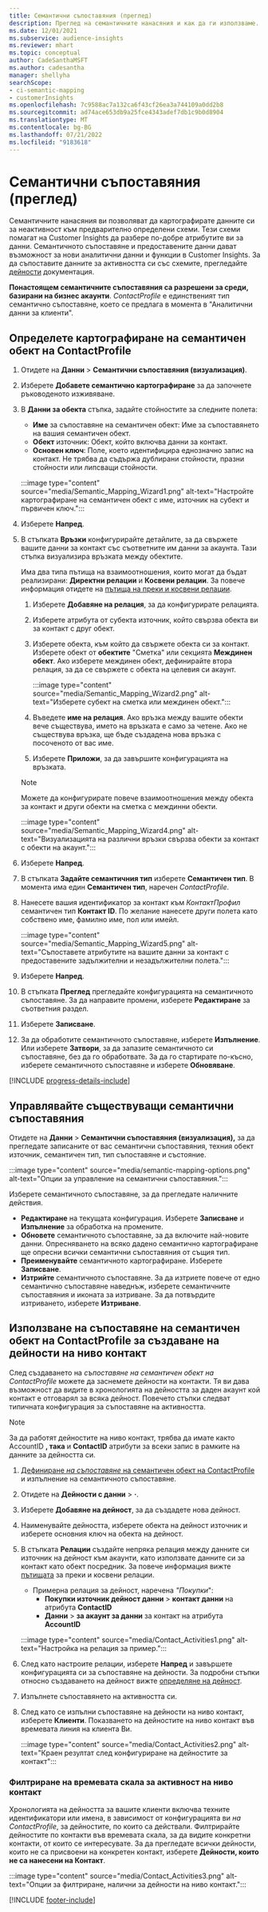 ```yaml
---
title: Семантични съпоставяния (преглед)
description: Преглед на семантичните нанасяния и как да ги използваме.
ms.date: 12/01/2021
ms.subservice: audience-insights
ms.reviewer: mhart
ms.topic: conceptual
author: CadeSanthaMSFT
ms.author: cadesantha
manager: shellyha
searchScope:
- ci-semantic-mapping
- customerInsights
ms.openlocfilehash: 7c9588ac7a132ca6f43cf26ea3a744109a0dd2b8
ms.sourcegitcommit: ad74ace653db9a25fce4343adef7db1c9b0d8904
ms.translationtype: MT
ms.contentlocale: bg-BG
ms.lasthandoff: 07/21/2022
ms.locfileid: "9183618"
---
```

# <a name="semantic-mappings-preview"></a>Семантични съпоставяния (преглед)

Семантичните нанасяния ви позволяват да картографирате данните си за неактивност към предварително определени схеми. Тези схеми помагат на Customer Insights да разбере по-добре атрибутите ви за данни. Семантичното съпоставяне и предоставените данни дават възможност за нови аналитични данни и функции в Customer Insights. За да съпоставите данните за активността си със схемите, прегледайте [дейности](activities.md) документация.

**Понастоящем семантичните съпоставяния са разрешени за среди, базирани на бизнес акаунти**. *ContactProfile* е единственият тип семантично съпоставяне, което се предлага в момента в "Аналитични данни за клиенти".

## <a name="define-a-contactprofile-semantic-entity-mapping"></a>Определете картографиране на семантичен обект на ContactProfile

1. Отидете на **Данни** > **Семантични съпоставяния (визуализация)**.

1. Изберете **Добавете семантично картографиране** за да започнете ръководеното изживяване.

1. В **Данни за обекта** стъпка, задайте стойностите за следните полета:

   - **Име** за съпоставяне на семантичен обект: Име за съпоставянето на вашия семантичен обект.
   - **Обект** източник: Обект, който включва данни за контакт.
   - **Основен ключ**: Поле, което идентифицира еднозначно запис на контакт. Не трябва да съдържа дублирани стойности, празни стойности или липсващи стойности.

   :::image type="content" source="media/Semantic_Mapping_Wizard1.png" alt-text="Настройте картографиране на семантичен обект с име, източник на субект и първичен ключ.":::

1. Изберете **Напред**.

1. В стъпката **Връзки** конфигурирайте детайлите, за да свържете вашите данни за контакт със съответните им данни за акаунта. Тази стъпка визуализира връзката между обектите.  

   Има два типа пътища на взаимоотношения, които могат да бъдат реализирани: **Директни релации** и **Косвени релации**. За повече информация отидете на [пътища на преки и косвени релации](relationships.md#relationship-paths).

   1. Изберете **Добавяне на релация**, за да конфигурирате релацията.
   1. Изберете атрибута от субекта източник, който свързва обекта ви за контакт с друг обект.
   1. Изберете обекта, към който да свържете обекта си за контакт. Изберете обект от **обектите** "Сметка" или секцията **Междинен обект**. Ако изберете междинен обект, дефинирайте втора релация, за да се свържете с обекта на целевия си акаунт.

      :::image type="content" source="media/Semantic_Mapping_Wizard2.png" alt-text="Изберете субект на сметка или междинен обект.":::

   1. Въведете **име на релация**. Ако връзка между вашите обекти вече съществува, името на връзката е само за четене. Ако не съществува връзка, ще бъде създадена нова връзка с посоченото от вас име.
   1. Изберете **Приложи**, за да завършите конфигурацията на връзката.

   > [!NOTE]
   > Можете да конфигурирате повече взаимоотношения между обекта за контакт и други обекти на сметка с междинни обекти.
   
     :::image type="content" source="media/Semantic_Mapping_Wizard4.png" alt-text="Визуализацията на различни връзки свързва обекти за контакт с обекти на акаунт.":::

1. Изберете **Напред**.

1. В стъпката **Задайте семантичния тип** изберете **Семантичен тип**. В момента има един **Семантичен тип**, наречен *ContactProfile*.

1. Нанесете вашия идентификатор за контакт към *КонтактПрофил* семантичен тип **Контакт ID**. По желание нанесете други полета като собствено име, фамилно име, пол или имейл.

   :::image type="content" source="media/Semantic_Mapping_Wizard5.png" alt-text="Съпоставете атрибутите на вашите данни за контакт с предоставените задължителни и незадължителни полета.":::

1. Изберете **Напред**.

1. В стъпката **Преглед** прегледайте конфигурацията на семантичното съпоставяне. За да направите промени, изберете **Редактиране** за съответния раздел.

1. Изберете **Записване**.

1. За да обработите семантичното съпоставяне, изберете **Изпълнение**. Или изберете **Затвори**, за да запазите семантичното си съпоставяне, без да го обработвате. За да го стартирате по-късно, изберете семантичното съпоставяне и изберете **Обновяване**.

[!INCLUDE [progress-details-include](includes/progress-details-pane.md)]

## <a name="manage-existing-semantic-mappings"></a>Управлявайте съществуващи семантични съпоставяния

Отидете на **Данни** > **Семантични съпоставяния (визуализация),** за да прегледате записаните от вас семантични съпоставяния, техния обект източник, семантичен тип, тип съпоставяне и състояние.

:::image type="content" source="media/semantic-mapping-options.png" alt-text="Опции за управление на семантични съпоставяния.":::

Изберете семантичното съпоставяне, за да прегледате наличните действия.
- **Редактиране** на текущата конфигурация. Изберете **Записване** и **Изпълнение** за обработка на промените.
- **Обновете** семантичното съпоставяне, за да включите най-новите данни. Опресняването на всяко дадено семантично картографиране ще опресни всички семантични съпоставяния от същия тип.
- **Преименувайте** семантичното картографиране. Изберете **Записване**.
- **Изтрийте** семантичното съпоставяне. За да изтриете повече от едно семантично съпоставяне наведнъж, изберете семантичните съпоставяния и иконата за изтриване. За да потвърдите изтриването, изберете **Изтриване**.

## <a name="use-a-contactprofile-semantic-entity-mapping-to-create-contact-level-activities"></a>Използване на съпоставяне на семантичен обект на ContactProfile за създаване на дейности на ниво контакт

След създаването на *съпоставяне на семантичен обект на ContactProfile* можете да заснемете дейности на контакти. Тя ви дава възможност да видите в хронологията на дейността за даден акаунт кой контакт е отговарял за всяка дейност. Повечето стъпки следват типичната конфигурация за съпоставяне на активността.

   > [!NOTE]
   > За да работят дейностите на ниво контакт, трябва да имате както AccountID **, така** и **ContactID** атрибути за всеки запис в рамките на данните за дейността си.

1. [Дефиниране *на съпоставяне* на семантичен обект на ContactProfile](#define-a-contactprofile-semantic-entity-mapping) и изпълнение на семантичното съпоставяне.

1. Отидете на **Дейности с данни** > **·**.

1. Изберете **Добавяне на дейност**, за да създадете нова дейност.

1. Наименувайте дейността, изберете обекта на дейност източник и изберете основния ключ на обекта на дейност.

1. В стъпката **Релации** създайте непряка релация между данните си източник на дейност към акаунти, като използвате данните си за контакт като обект посредник. За повече информация вижте [пътищата](relationships.md#relationship-paths) за преки и косвени релации.
   - Примерна релация за дейност, наречена *"Покупки*":
      - **Покупки източник дейност данни** > **контакт данни** на атрибута **ContactID**
      - **Данни** > **за акаунт за данни** за контакт на атрибута **AccountID**

   :::image type="content" source="media/Contact_Activities1.png" alt-text="Настройка на релация за пример.":::

1. След като настроите релации, изберете **Напред** и завършете конфигурацията си за съпоставяне на дейности. За подробни стъпки относно създаването на дейност вижте [определяне на дейност](activities.md).

1. Изпълнете съпоставянето на активността си.

1. След като се изпълни съпоставяне на дейности на ниво контакт, изберете **Клиенти**. Показването на дейностите на ниво контакт във времевата линия на клиента Ви.

   :::image type="content" source="media/Contact_Activities2.png" alt-text="Краен резултат след конфигуриране на дейностите за контакт":::

### <a name="contact-level-activity-timeline-filtering"></a>Филтриране на времевата скала за активност на ниво контакт

Хронологията на дейността за вашите клиенти включва техните идентификатори или имена, в зависимост от конфигурацията ви *на ContactProfile*, за дейностите, по които са действали. Филтрирайте дейностите по контакти във времевата скала, за да видите конкретни контакти, от които се интересувате. За да прегледате всички дейности, които не са присвоени на конкретен контакт, изберете **Дейности, които не са нанесени на Контакт**.

:::image type="content" source="media/Contact_Activities3.png" alt-text="Опции за филтриране, налични за дейности на ниво контакт.":::

[!INCLUDE [footer-include](includes/footer-banner.md)]
